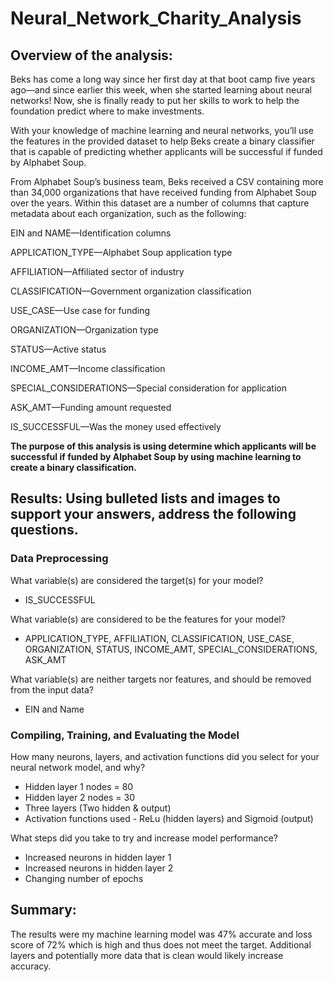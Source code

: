 # Neural_Network_Charity_Analysis

## Overview of the analysis: 

Beks has come a long way since her first day at that boot camp five years ago—and since earlier this week, when she started learning about neural networks! Now, she is finally ready to put her skills to work to help the foundation predict where to make investments.

With your knowledge of machine learning and neural networks, you’ll use the features in the provided dataset to help Beks create a binary classifier that is capable of predicting whether applicants will be successful if funded by Alphabet Soup.

From Alphabet Soup’s business team, Beks received a CSV containing more than 34,000 organizations that have received funding from Alphabet Soup over the years. Within this dataset are a number of columns that capture metadata about each organization, such as the following:

EIN and NAME—Identification columns

APPLICATION_TYPE—Alphabet Soup application type

AFFILIATION—Affiliated sector of industry

CLASSIFICATION—Government organization classification

USE_CASE—Use case for funding

ORGANIZATION—Organization type

STATUS—Active status

INCOME_AMT—Income classification

SPECIAL_CONSIDERATIONS—Special consideration for application

ASK_AMT—Funding amount requested

IS_SUCCESSFUL—Was the money used effectively

**The purpose of this analysis is using determine which applicants will be successful if funded by Alphabet Soup by using machine learning to create a binary classification.**

## Results: Using bulleted lists and images to support your answers, address the following questions.

### Data Preprocessing

What variable(s) are considered the target(s) for your model?
  - IS_SUCCESSFUL
  
What variable(s) are considered to be the features for your model?
  - APPLICATION_TYPE, AFFILIATION, CLASSIFICATION, USE_CASE, ORGANIZATION, STATUS, INCOME_AMT, SPECIAL_CONSIDERATIONS, ASK_AMT
  
What variable(s) are neither targets nor features, and should be removed from the input data?
  - EIN and Name

### Compiling, Training, and Evaluating the Model

How many neurons, layers, and activation functions did you select for your neural network model, and why?

  - Hidden layer 1 nodes = 80
  - Hidden layer 2 nodes = 30
  - Three layers (Two hidden & output)
  - Activation functions used - ReLu (hidden layers) and Sigmoid (output)

What steps did you take to try and increase model performance?

- Increased neurons in hidden layer 1
- Increased neurons in hidden layer 2
- Changing number of epochs

## Summary:

The results were my machine learning model was 47% accurate and loss score of 72% which is high and thus does not meet the target. Additional layers and potentially more data that is clean would likely increase accuracy. 
